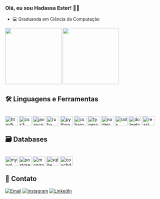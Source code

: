 ### Olá, eu sou Hadassa Ester! 👋🏽

- 💻 Graduanda em Ciência da Computação

<img height="180em" src="https://github-readme-stats.vercel.app/api?username=hester910&show_icons=true&theme=cobalt"> <img height="180em" src="https://github-readme-stats.vercel.app/api/top-langs/?username=hester910&layout=compact&langs_count=16&theme=cobalt">

## 🛠️ Linguagens e Ferramentas

<div style="display: inline_block"><br/>
    <img align="center" alt="html5" height="30" width="40" src="https://cdn.jsdelivr.net/gh/devicons/devicon/icons/html5/html5-original.svg" />            
    <img align="center" alt="css3" height="30" width="40" src="https://cdn.jsdelivr.net/gh/devicons/devicon/icons/css3/css3-original.svg" />
    <img align="center" alt="javascript" height="30" width="40" src="https://cdn.jsdelivr.net/gh/devicons/devicon/icons/javascript/javascript-original.svg" />
    <img align="center" alt="ruby" height="30" width="40" src="https://cdn.jsdelivr.net/gh/devicons/devicon/icons/ruby/ruby-original.svg" />
    <img align="center" alt="python" height="30" width="40"  src="https://cdn.jsdelivr.net/gh/devicons/devicon/icons/python/python-original.svg" /> 
    <img align="center" alt="csharp" height="30" width="40" src="https://cdn.jsdelivr.net/gh/devicons/devicon/icons/csharp/csharp-original.svg" />
    <img align="center" alt="typescript" height="30" width="40" src="https://cdn.jsdelivr.net/gh/devicons/devicon/icons/typescript/typescript-original.svg" />
    <img align="center" alt="nodejs" height="30" width="40" src="https://cdn.jsdelivr.net/gh/devicons/devicon/icons/nodejs/nodejs-original.svg" />
    <img align="center" alt="rails" height="30" width="40" src="https://cdn.jsdelivr.net/gh/devicons/devicon/icons/rails/rails-plain.svg" />
    <img align="center" alt="dotnetcore" height="30" width="40" src="https://cdn.jsdelivr.net/gh/devicons/devicon/icons/dotnetcore/dotnetcore-original.svg" />
    <img align="center" alt="react" height="30" width="40" src="https://cdn.jsdelivr.net/gh/devicons/devicon/icons/react/react-original.svg" />
</div>

## 🗃️ Databases

<div style="display: inline_block"><br/>
    <img align="center" alt="mysql" height="30" width="40" src="https://cdn.jsdelivr.net/gh/devicons/devicon/icons/mysql/mysql-original.svg" />   
    <img align="center" alt="postgresql" height="30" width="40" src="https://cdn.jsdelivr.net/gh/devicons/devicon/icons/postgresql/postgresql-original.svg" />
    <img align="center" alt="mongodb" height="30" width="40" src="https://cdn.jsdelivr.net/gh/devicons/devicon/icons/mongodb/mongodb-original.svg" />
    <img align="center" alt="sqlite" height="30" width="40" src="https://cdn.jsdelivr.net/gh/devicons/devicon/icons/sqlite/sqlite-original.svg" />
    <img align="center" alt="couchdb" height="30" width="40" src="https://cdn.jsdelivr.net/gh/devicons/devicon/icons/couchdb/couchdb-original.svg" />
</div>

## 💬 Contato
[![Email](https://img.shields.io/badge/Gmail-D14836?style=for-the-badge&logo=gmail&logoColor=white)](hadas)
[![Instagram](https://img.shields.io/badge/Instagram-E4405F?style=for-the-badge&logo=instagram&logoColor=white)](https://www.instagram.com/h.ester_/)
[![LinkedIn](https://img.shields.io/badge/LinkedIn-0077B5?style=for-the-badge&logo=linkedin&logoColor=white)](https://www.linkedin.com/in/hadassa-ester-bezerra-da-silva-10461224a/)


